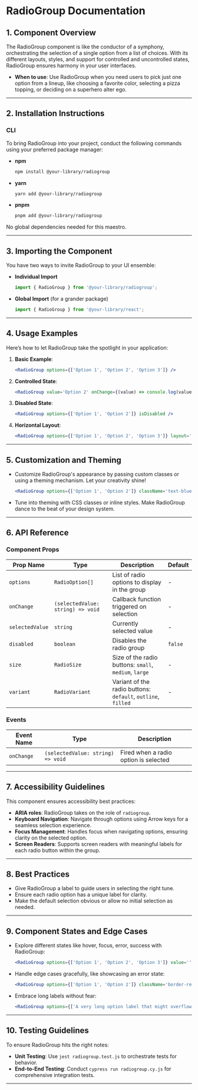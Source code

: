 # RadioGroup Documentation

## 1. Component Overview

The RadioGroup component is like the conductor of a symphony, orchestrating the selection of a single option from a list of choices. With its different layouts, styles, and support for controlled and uncontrolled states, RadioGroup ensures harmony in your user interfaces.

- **When to use**: Use RadioGroup when you need users to pick just one option from a lineup, like choosing a favorite color, selecting a pizza topping, or deciding on a superhero alter ego.

---

## 2. Installation Instructions

### CLI

To bring RadioGroup into your project, conduct the following commands using your preferred package manager:

- **npm**

  ```bash
  npm install @your-library/radiogroup
  ```

- **yarn**

  ```bash
  yarn add @your-library/radiogroup
  ```

- **pnpm**
  ```bash
  pnpm add @your-library/radiogroup
  ```

No global dependencies needed for this maestro.

---

## 3. Importing the Component

You have two ways to invite RadioGroup to your UI ensemble:

- **Individual Import**

  ```javascript
  import { RadioGroup } from '@your-library/radiogroup';
  ```

- **Global Import** (for a grander package)
  ```javascript
  import { RadioGroup } from '@your-library/react';
  ```

---

## 4. Usage Examples

Here’s how to let RadioGroup take the spotlight in your application:

1. **Basic Example**:

   ```jsx
   <RadioGroup options={['Option 1', 'Option 2', 'Option 3']} />
   ```

2. **Controlled State**:

   ```jsx
   <RadioGroup value='Option 2' onChange={(value) => console.log(value)} options={['Option 1', 'Option 2', 'Option 3']} />
   ```

3. **Disabled State**:

   ```jsx
   <RadioGroup options={['Option 1', 'Option 2']} isDisabled />
   ```

4. **Horizontal Layout**:
   ```jsx
   <RadioGroup options={['Option 1', 'Option 2', 'Option 3']} layout='horizontal' />
   ```

---

## 5. Customization and Theming

- Customize RadioGroup's appearance by passing custom classes or using a theming mechanism. Let your creativity shine!

  ```jsx
  <RadioGroup options={['Option 1', 'Option 2']} className='text-blue-600' />
  ```

- Tune into theming with CSS classes or inline styles. Make RadioGroup dance to the beat of your design system.

---

## 6. API Reference

### Component Props

| Prop Name    | Type       | Description                                   | Default     |
| ------------ | ---------- | --------------------------------------------- | ----------- |
| `options`    | `RadioOption[]` | List of radio options to display in the group | - |
| `onChange`   | `(selectedValue: string) => void` | Callback function triggered on selection | - |
| `selectedValue` | `string` | Currently selected value | - |
| `disabled`   | `boolean`  | Disables the radio group                      | `false`     |
| `size`       | `RadioSize` | Size of the radio buttons: `small`, `medium`, `large` | - |
| `variant`    | `RadioVariant` | Variant of the radio buttons: `default`, `outline`, `filled` | - |

### Events

| Event Name | Type                          | Description                      |
| ---------- | ----------------------------- | -------------------------------- |
| `onChange`  | `(selectedValue: string) => void` | Fired when a radio option is selected |

---

## 7. Accessibility Guidelines

This component ensures accessibility best practices:

- **ARIA roles**: RadioGroup takes on the role of `radiogroup`.
- **Keyboard Navigation**: Navigate through options using Arrow keys for a seamless selection experience.
- **Focus Management**: Handles focus when navigating options, ensuring clarity on the selected option.
- **Screen Readers**: Supports screen readers with meaningful labels for each radio button within the group.

---

## 8. Best Practices

- Give RadioGroup a label to guide users in selecting the right tune.
- Ensure each radio option has a unique label for clarity.
- Make the default selection obvious or allow no initial selection as needed.

---

## 9. Component States and Edge Cases

- Explore different states like hover, focus, error, success with RadioGroup:

  ```jsx
  <RadioGroup options={['Option 1', 'Option 2', 'Option 3']} value='' />
  ```

- Handle edge cases gracefully, like showcasing an error state:

  ```jsx
  <RadioGroup options={['Option 1', 'Option 2']} className='border-red-500' error='Please select an option.' />
  ```

- Embrace long labels without fear:

  ```jsx
  <RadioGroup options={['A very long option label that might overflow', 'Option 2']} />
  ```

---

## 10. Testing Guidelines

To ensure RadioGroup hits the right notes:

- **Unit Testing**: Use `jest radiogroup.test.js` to orchestrate tests for behavior.
- **End-to-End Testing**: Conduct `cypress run radiogroup.cy.js` for comprehensive integration tests.

---